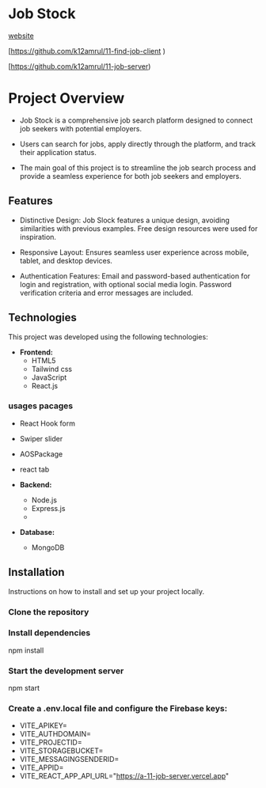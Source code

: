 
# Job Stock

 [website](https://subtle-jalebi-3f9c3c.netlify.app/)

 [https://github.com/k12amrul/11-find-job-client )
 
 [https://github.com/k12amrul/11-job-server) 


#  Project Overview  
- Job Stock is a comprehensive job search platform designed to connect job seekers with potential employers.
  
- Users can search for jobs, apply directly through the platform, and track their application status.
  
- The main goal of this project is to streamline the job search process and provide a seamless experience for both job seekers and employers.


## Features

- Distinctive Design: Job Slock features a unique design, avoiding similarities with previous examples. Free design resources were used for inspiration.

- Responsive Layout: Ensures seamless user experience across mobile, tablet, and desktop devices.

- Authentication Features: Email and password-based authentication for login and registration, with optional social media login. Password verification criteria and error messages are included.






## Technologies

This project was developed using the following technologies:

- **Frontend:**
  - HTML5
  - Tailwind css
  - JavaScript
  - React.js
###  usages pacages
-  React Hook form
-  Swiper slider
-  AOSPackage
-  react tab 

- **Backend:**
  - Node.js
  - Express.js
  - 

- **Database:**
  - MongoDB

## Installation

Instructions on how to install and set up your project locally.


### Clone the repository

### Install dependencies
npm install
### Start the development server
npm start

### Create a .env.local file and configure the Firebase keys:

- VITE_APIKEY= 
- VITE_AUTHDOMAIN= 
- VITE_PROJECTID=
- VITE_STORAGEBUCKET=
- VITE_MESSAGINGSENDERID= 
- VITE_APPID= 
- VITE_REACT_APP_API_URL="https://a-11-job-server.vercel.app"









